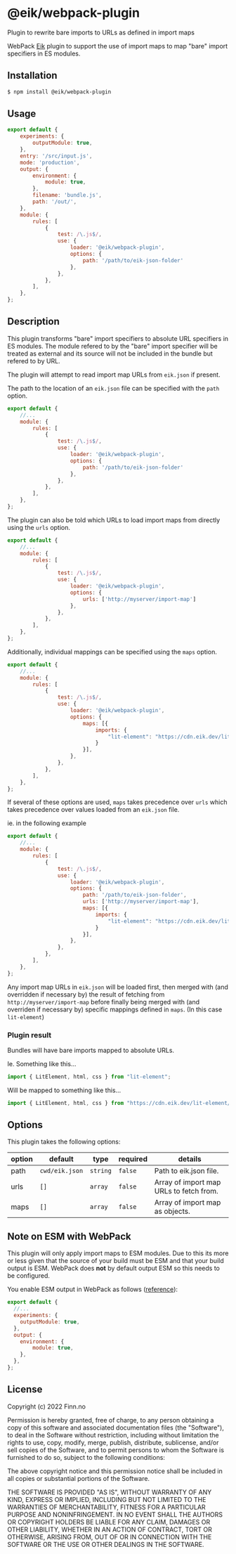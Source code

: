 # @eik/webpack-plugin

Plugin to rewrite bare imports to URLs as defined in import maps

WebPack [Eik](https://eik.dev/) plugin to support the use of import maps to map "bare" import specifiers in ES modules.

## Installation

```bash
$ npm install @eik/webpack-plugin
```

## Usage

```js
export default {
    experiments: {
        outputModule: true,
    },
    entry: '/src/input.js',
    mode: 'production',
    output: {
        environment: {
            module: true,
        },
        filename: 'bundle.js',
        path: '/out/',
    },
    module: {
        rules: [
            {
                test: /\.js$/,
                use: {
                    loader: '@eik/webpack-plugin',
                    options: {
                        path: '/path/to/eik-json-folder' 
                    },
                },
            },
        ],
    },
};
```

## Description

This plugin transforms "bare" import specifiers to absolute URL specifiers in
ES modules. The module refered to by the "bare" import specifier will be
treated as external and its source will not be included in the bundle but
refered to by URL.

The plugin will attempt to read import map URLs from `eik.json` if present.

The path to the location of an `eik.json` file can be specified with the `path` option.

```js
export default {
    //...
    module: {
        rules: [
            {
                test: /\.js$/,
                use: {
                    loader: '@eik/webpack-plugin',
                    options: {
                        path: '/path/to/eik-json-folder' 
                    },
                },
            },
        ],
    },
};
```

The plugin can also be told which URLs to load import maps from directly using the `urls` option.

```js
export default {
    //...
    module: {
        rules: [
            {
                test: /\.js$/,
                use: {
                    loader: '@eik/webpack-plugin',
                    options: {
                        urls: ['http://myserver/import-map']
                    },
                },
            },
        ],
    },
};
```

Additionally, individual mappings can be specified using the `maps` option.

```js
export default {
    //...
    module: {
        rules: [
            {
                test: /\.js$/,
                use: {
                    loader: '@eik/webpack-plugin',
                    options: {
                        maps: [{
                            imports: {
                                "lit-element": "https://cdn.eik.dev/lit-element/v2",
                            }
                        }],
                    },
                },
            },
        ],
    },
};
```

If several of these options are used, `maps` takes precedence over `urls` which takes precedence over values loaded from an `eik.json` file.

ie. in the following example

```js
export default {
    //...
    module: {
        rules: [
            {
                test: /\.js$/,
                use: {
                    loader: '@eik/webpack-plugin',
                    options: {
                        path: '/path/to/eik-json-folder',
                        urls: ['http://myserver/import-map'],
                        maps: [{
                            imports: {
                                "lit-element": "https://cdn.eik.dev/lit-element/v2",
                            }
                        }],
                    },
                },
            },
        ],
    },
};
```

Any import map URLs in `eik.json` will be loaded first, then merged with (and overridden if necessary by) the result of fetching from `http://myserver/import-map` before finally being merged with (and overriden if necessary by) specific mappings defined in `maps`. (In this case `lit-element`)

### Plugin result

Bundles will have bare imports mapped to absolute URLs. 

Ie. Something like this...

```js
import { LitElement, html, css } from "lit-element";
```

Will be mapped to something like this...

```js
import { LitElement, html, css } from "https://cdn.eik.dev/lit-element/v2";
```

## Options

This plugin takes the following options:

| option  | default        | type     | required | details                                                     |
| ------- | -------------- | -------- | -------- | ----------------------------------------------------------- |
| path    | `cwd/eik.json` | `string` | `false`  | Path to eik.json file.                                      |
| urls    | `[]`           | `array`  | `false`  | Array of import map URLs to fetch from.                     |
| maps    | `[]`           | `array`  | `false`  | Array of import map as objects.                             |

## Note on ESM with WebPack

This plugin will only apply import maps to ESM modules. Due to this its more or less given that the source of your build must be ESM and that your build output is ESM. WebPack does __not__ by default output ESM so this needs to be configured.

You enable ESM output in WebPack as follows ([reference](https://webpack.js.org/configuration/output/#outputmodule)):

```js
export default {
  //...
  experiments: {
    outputModule: true,
  },
  output: {
    environment: {
        module: true,
    },
  },
};
```

## License

Copyright (c) 2022 Finn.no

Permission is hereby granted, free of charge, to any person obtaining a copy
of this software and associated documentation files (the "Software"), to deal
in the Software without restriction, including without limitation the rights
to use, copy, modify, merge, publish, distribute, sublicense, and/or sell
copies of the Software, and to permit persons to whom the Software is
furnished to do so, subject to the following conditions:

The above copyright notice and this permission notice shall be included in all
copies or substantial portions of the Software.

THE SOFTWARE IS PROVIDED "AS IS", WITHOUT WARRANTY OF ANY KIND, EXPRESS OR
IMPLIED, INCLUDING BUT NOT LIMITED TO THE WARRANTIES OF MERCHANTABILITY,
FITNESS FOR A PARTICULAR PURPOSE AND NONINFRINGEMENT. IN NO EVENT SHALL THE
AUTHORS OR COPYRIGHT HOLDERS BE LIABLE FOR ANY CLAIM, DAMAGES OR OTHER
LIABILITY, WHETHER IN AN ACTION OF CONTRACT, TORT OR OTHERWISE, ARISING FROM,
OUT OF OR IN CONNECTION WITH THE SOFTWARE OR THE USE OR OTHER DEALINGS IN THE
SOFTWARE.
